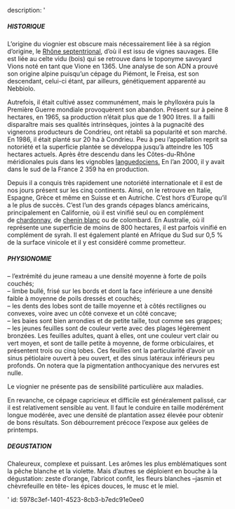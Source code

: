 description: '<h5>HISTORIQUE</h5><p>L’origine du viognier est obscure mais nécessairement liée à sa région d’origine, le&nbsp;<a href="https://www.levipe.be/region/rhone-septentrional/">Rhône septentrional</a>, d’où il est issu de vignes sauvages. Elle est liée au celte vidu (bois) qui se retrouve dans le toponyme savoyard Vions noté en tant que Vione en 1365. Une analyse de son ADN a prouvé son origine alpine puisqu’un cépage du Piémont, le Freisa, est son descendant, celui-ci étant, par ailleurs, génétiquement apparenté au Nebbiolo.</p><p>Autrefois, il était cultivé assez communément, mais le phylloxéra puis la Première Guerre mondiale provoquèrent son abandon. Présent sur à peine 8 hectares, en 1965, sa production n’était plus que de 1 900 litres. Il a failli disparaître mais ses qualités intrinsèques, jointes à la pugnacité des vignerons producteurs de Condrieu, ont rétabli sa popularité et son marché. En 1986, il était planté sur 20 ha à Condrieu. Peu à peu l’appellation reprit sa notoriété et la superficie plantée se développa jusqu’à atteindre les 105 hectares actuels. Après être descendu dans les Côtes-du-Rhône méridionales puis dans les vignobles&nbsp;<a href="https://www.levipe.be/region/languedoc/">languedociens.</a>&nbsp;En l’an 2000, il y avait dans le sud de la France 2 359 ha en production.</p><p>Depuis il a conquis très rapidement une notoriété internationale et il est de nos jours présent sur les cinq continents. Ainsi, on le retrouve en Italie, Espagne, Grèce et même en Suisse et en Autriche. C’est hors d’Europe qu’il a le plus de succès. C’est l’un des grands cépages blancs américains, principalement en Californie, où il est vinifié seul ou en complément de&nbsp;<a href="https://www.levipe.be/grape/chardonnay/">chardonnay</a>, de&nbsp;<a href="https://www.levipe.be/grape/chenin-blanc/">chenin blanc</a>&nbsp;ou de colombard. En Australie, où il représente une superficie de moins de 800 hectares, il est parfois vinifié en complément de syrah. Il est également planté en Afrique du Sud sur 0,5 % de la surface vinicole et il y est considéré comme prometteur.</p><h5>PHYSIONOMIE</h5><p>– l’extrémité du jeune rameau a une densité moyenne à forte de poils couchés;<br>– limbe bullé, frisé sur les bords et dont la face inférieure a une densité faible à moyenne de poils dressés et couchés;<br>– les dents des lobes sont de taille moyenne et à côtés rectilignes ou convexes, voire avec un côté convexe et un côté concave;<br>– les baies sont bien arrondies et de petite taille, tout comme ses grappes;<br>– les jeunes feuilles sont de couleur verte avec des plages légèrement bronzées. Les feuilles adultes, quant à elles, ont une couleur vert clair ou vert moyen, et sont de taille petite à moyenne, de forme orbiculaires, et présentent trois ou cinq lobes. Ces feuilles ont la particularité d’avoir un sinus pétiolaire ouvert à peu ouvert, et des sinus latéraux inférieurs peu profonds. On notera que la pigmentation anthocyanique des nervures est nulle.</p><p>Le viognier ne présente pas de sensibilité particulière aux maladies.</p><p>En revanche, ce cépage capricieux et difficile est généralement palissé, car il est relativement sensible au vent. Il faut le conduire en taille modérément longue modérée, avec une densité de plantation assez élevée pour obtenir de bons résultats. Son débourrement précoce l’expose aux gelées de printemps.</p><h5>DEGUSTATION</h5><p>Chaleureux, complexe et puissant. Les arômes les plus emblématiques sont la pêche blanche et la violette. Mais d’autres se déploient en bouche à la dégustation: zeste d’orange, l’abricot confit, les fleurs blanches –jasmin et chèvrefeuille en tête- les épices douces, le musc et le miel.</p>'
id: 5978c3ef-1401-4523-8cb3-b7edc91e0ee0
